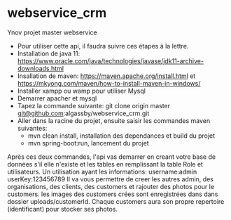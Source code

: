 # webservice_crm
Ynov projet master webservice
* Pour utiliser cette api, il faudra suivre ces étapes à la lettre.
* Installation de java 11: https://www.oracle.com/java/technologies/javase/jdk11-archive-downloads.html
* Insallation de maven: https://maven.apache.org/install.html et https://mkyong.com/maven/how-to-install-maven-in-windows/
* Installer xampp ou wamp pour utiliser Mysql
* Demarrer apacher et mysql
* Tapez la commande suivante: git clone origin master git@github.com:algassby/webservice_crm.git
* Aller dans la racine du projet, ensuite saisir les commandes maven suivantes:
  + mvn clean install, installation des dependances et build du projet
  + mvn spring-boot:run, lancement du projet

Après ces deux commandes, l'api vas demarrer en creant votre base de données s'il elle n'existe et les tables en remplissant la table Role et utilisateurs.
Un utilisation ayant les informations:
username:admin
userKey:123456789
Il va vous permettre de creer les autres admin, des organisations, des clients, des customers et rajouter des photos pour le customers.
les images des customers crées sont enregistrées dans dans dossier uploads/customerId.
Chaque customers aura son propre repertoire (identificant) pour stocker ses photos.


